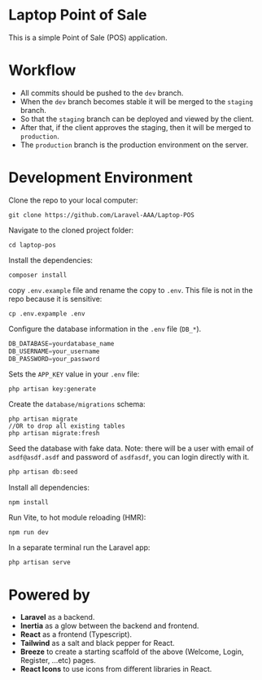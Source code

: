 # Laptop Point of Sale

This is a simple Point of Sale (POS) application.

# Workflow

- All commits should be pushed to the `dev` branch.
- When the `dev` branch becomes stable it will be merged to the `staging` branch.
- So that the `staging` branch can be deployed and viewed by the client.
- After that, if the client approves the staging, then it will be merged to `production`.
- The `production` branch is the production environment on the server.


# Development Environment

Clone the repo to your local computer:
```shell
git clone https://github.com/Laravel-AAA/Laptop-POS
```
Navigate to the cloned project folder:
```shell
cd laptop-pos
```
Install the dependencies:
```shell
composer install
```
copy `.env.example` file and rename the copy to `.env`. This file is not in the repo because it is sensitive:
```shell
cp .env.expample .env
```

Configure the database information in the `.env` file (`DB_*`).
```js
DB_DATABASE=yourdatabase_name
DB_USERNAME=your_username
DB_PASSWORD=your_password
```

Sets the `APP_KEY` value in your `.env` file:
```shell
php artisan key:generate
```

Create the `database/migrations` schema:
```shell
php artisan migrate
//OR to drop all existing tables
php artisan migrate:fresh
```

Seed the database with fake data. 
Note: there will be a user with email of `asdf@asdf.asdf` and password of `asdfasdf`, you can login directly with it. 
```bash
php artisan db:seed
```

Install all dependencies:
```shell
npm install
```

Run Vite, to hot module reloading (HMR):
```shell
npm run dev
```

In a separate terminal run the Laravel app:
```shell
php artisan serve
```

# Powered by

- **Laravel** as a backend.
- **Inertia** as a glow between the backend and frontend.
- **React** as a frontend (Typescript).
- **Tailwind** as a salt and black pepper for React.
- **Breeze** to create a starting scaffold of the above (Welcome, Login, Register, ...etc) pages.
- **React Icons** to use icons from different libraries in React.
